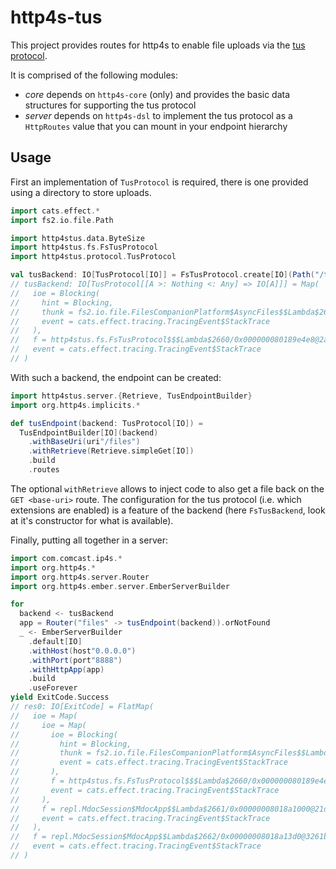 # http4s-tus

This project provides routes for http4s to enable file uploads via the
[tus protocol](https://tus.io/protocols/resumable-upload).

It is comprised of the following modules:

- *core* depends on `http4s-core` (only) and provides the basic data
  structures for supporting the tus protocol
- *server* depends on `http4s-dsl` to implement the tus protocol as a
  `HttpRoutes` value that you can mount in your endpoint hierarchy

## Usage

First an implementation of `TusProtocol` is required, there is one
provided using a directory to store uploads.

```scala
import cats.effect.*
import fs2.io.file.Path

import http4stus.data.ByteSize
import http4stus.fs.FsTusProtocol
import http4stus.protocol.TusProtocol

val tusBackend: IO[TusProtocol[IO]] = FsTusProtocol.create[IO](Path("/tmp/tus-test"), Some(ByteSize.mb(500)))
// tusBackend: IO[TusProtocol[[A >: Nothing <: Any] => IO[A]]] = Map(
//   ioe = Blocking(
//     hint = Blocking,
//     thunk = fs2.io.file.FilesCompanionPlatform$AsyncFiles$$Lambda$2659/0x000000080189d940@781ebe48,
//     event = cats.effect.tracing.TracingEvent$StackTrace
//   ),
//   f = http4stus.fs.FsTusProtocol$$$Lambda$2660/0x000000080189e4e8@2a94a702,
//   event = cats.effect.tracing.TracingEvent$StackTrace
// )
```

With such a backend, the endpoint can be created:

```scala
import http4stus.server.{Retrieve, TusEndpointBuilder}
import org.http4s.implicits.*

def tusEndpoint(backend: TusProtocol[IO]) =
  TusEndpointBuilder[IO](backend)
    .withBaseUri(uri"/files")
    .withRetrieve(Retrieve.simpleGet[IO])
    .build
    .routes
```

The optional `withRetrieve` allows to inject code to also get a file
back on the `GET <base-uri>` route. The configuration for the tus
protocol (i.e. which extensions are enabled) is a feature of the
backend (here `FsTusBackend`, look at it's constructor for what is
available).

Finally, putting all together in a server:

```scala
import com.comcast.ip4s.*
import org.http4s.*
import org.http4s.server.Router
import org.http4s.ember.server.EmberServerBuilder

for
  backend <- tusBackend
  app = Router("files" -> tusEndpoint(backend)).orNotFound
  _ <- EmberServerBuilder
    .default[IO]
    .withHost(host"0.0.0.0")
    .withPort(port"8888")
    .withHttpApp(app)
    .build
    .useForever
yield ExitCode.Success
// res0: IO[ExitCode] = FlatMap(
//   ioe = Map(
//     ioe = Map(
//       ioe = Blocking(
//         hint = Blocking,
//         thunk = fs2.io.file.FilesCompanionPlatform$AsyncFiles$$Lambda$2659/0x000000080189d940@781ebe48,
//         event = cats.effect.tracing.TracingEvent$StackTrace
//       ),
//       f = http4stus.fs.FsTusProtocol$$$Lambda$2660/0x000000080189e4e8@2a94a702,
//       event = cats.effect.tracing.TracingEvent$StackTrace
//     ),
//     f = repl.MdocSession$MdocApp$$Lambda$2661/0x00000008018a1000@21da6808,
//     event = cats.effect.tracing.TracingEvent$StackTrace
//   ),
//   f = repl.MdocSession$MdocApp$$Lambda$2662/0x00000008018a13d0@3261b8bf,
//   event = cats.effect.tracing.TracingEvent$StackTrace
// )
```
